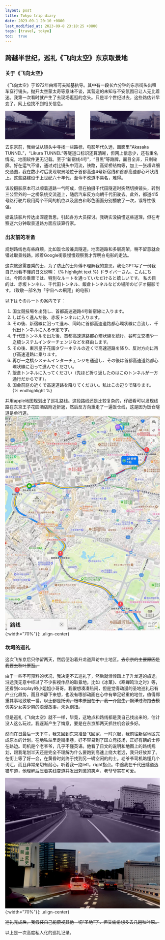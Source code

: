 ```yaml
---
layout: post
title: Tokyo trip diary
date: 2023-09-1 20:10 +0800
last_modified_at: 2023-09-8 23:18:25 +0800
tags: [travel, tokyo]
toc:  true
---
```



## 跨越半世纪，巡礼《飞向太空》东京取景地

### 关于《飞向太空》
《飞向太空》于1972年由塔可夫斯基执导。其中有一段长六分钟的东京街头出租车穿行镜头。抛开太空蒙太奇等意味不谈，其营造的未知与不安氛围已让人无比着迷。我第一次看时就产生了去现场逛逛的念头。只是半个世纪过去，这些路估计早变了，网上也找不到相关信息。

<html lang="en">
<head>
<meta charset="UTF-8">
<meta name="viewport" content="width=device-width, initial-scale=1.0">
<title>Two Images Side by Side</title>
<style>
  .image-container {
    display: flex;
    justify-content: space-between;
  }
  .image-container img {
    max-width: 45%; /* 控制图片宽度 */
    height: auto; /* 保持宽高比 */
  }
</style>
</head>
<body>

<div class="image-container">
  <img src="https://github.com/utenasama/utenasama.github.io/raw/master/solaris_tokyo.png" alt="Image 1">
  <img src="https://github.com/utenasama/utenasama.github.io/raw/master/solaris_tokyo.png" alt="Image 2">
</div>

</body>
</html>


去东京前，我尝试从镜头中寻找一些路标，电影年代久远，画面里“Akasaka TUNNEL”，“Likura TUNNEL”等隧道口标识还算清晰，但网上信息少，还有重名情况，地图软件更无记载。至于“新宿线4号”，“目黑”等路牌，面目全非，只剩轮廓。好在运气不错，通过对比镜头中河流，铁路，高架桥结构等，加上一张超详细交通图，我在数小时后发现取景地位于首都高速4号新宿线和首都高速都心环状线上。这些路建设于上世纪六十年代，至今不改道不易名，难得。

该段摄影原本可以顺着道路一气呵成，但在拍摄千代田隧道时突然切换镜头，转到三公里外的一之桥系统交流道上，随后汽车反方向朝千代田驶去。此外，都道415号路行驶片段用两个不同的机位以及黑白和彩色画面分别播放了一次，误导性很强。

据说该影片传达出深邃哲思，引起各方大员探讨。我确实没搞懂这些道理，但在考察这六分钟取景道路方面应该算行家。

### 出发前的准备
规划路线也有些麻烦，比如饭仓段兼具隧道，地面道路和多层高架，稍不留意就会错过取景线路。顺着Google街景慢慢观察我才弄明白电影的走法。

这次旅途需要乘的士，为了防止的士师傅不理解我的意思，我让GPT写了一份我自己也看不懂的日文说明：
{% highlight text %}
ドライバーさん、こんにちは。今回の乗車では、特別なルートを通っていただけると嬉しいです。
私の目的は、赤坂トンネル、千代田トンネル、飯倉トンネルなどの場所のビデオ撮影です。（致敬一部名为「宇宙への飛翔」的电影）

以下はそのルートの案内です：
1. 国立競技場を出発し、首都高速道路4号新宿線に入ります。
2. しばらく進んだ後、赤坂トンネルに入ります。
3. その後、新宿線に沿って進み、同時に首都高速道路都心環状線に合流し、千代田トンネルに入る予定です。
4. 千代田トンネルを出た後、首都高速道路都心環状線を続け、谷町立交橋や一之橋システムインターチェンジなどを経由します。
5. その後、東京皇子花園タワーホテルの近くで高速道路を降り、反対方向に再び高速道路に乗ります。
6. 再び一之橋システムインターチェンジを通過し、その後は首都高速道路都心環状線に沿って進んでください。
7. 飯倉トンネルに入ってください（先ほど折り返したのはこのトンネルが一方通行だからです）。
8. 国会前庭の近くで高速道路を降りてください。私はこの辺りで降ります。
{% endhighlight %}

并用apple地图规划出了巡礼路线。这段路线还是比较复杂的，仔细看可以发现线路在东京王子花园酒店附近折返，然后反方向重走了一遍饭仓线，这是因为饭仓隧道是单行道。
![image](https://github.com/utenasama/utenasama.github.io/raw/master/solaris_rute.jpg){:width="70%"}{: .align-center}

### 坎坷的巡礼

这次飞东京后只停留两天，然后便沿着升龙道拜访中土地区。<del>去东京的主要原因是我要去秋叶原逛。</del>

由于一些不可预料的状况，我决定不去巡礼了，然后就悻悻踏上了升龙道的旅途。沿途我无意中经过了不少影视作品的取景地，比如《冰菓》、《寒蝉鸣泣之时》等，还看到cosplay的小姐姐小哥哥。我很想凑凑热闹，但是觉得动漫的圣地巡礼已有产业化趋势，而且冷静下来想，也没有哪部动画在心中有举足轻重的地位，值得郑重其事地致敬一番。<del>以上都是托词，根本原因在于，我一介鼠生，飘洋过海跑去模仿美少女美少男的浪漫故事，未免别扭。</del>

但是巡礼《飞向太空》就不一样，毕竟，这地点和路线都是我自己找出来的，估计没人这么玩过。我逐渐产生了悔意，要是在东京那两天抓住机会该多好。

然而在日最后一天下午，我又回到东京准备飞回家，一时兴起，我前往新宿地区完成原本的计划。在地铁站里走街串巷，好不容易到了国立竞技场，正好有辆的士停在路边。司机是个老爷爷，几乎不懂英语。他看了日文的说明和地图上的路线规划，跟我笔划半天还是完全不理解为什么要跑到高速上绕大老远，我只好放弃了。
在街上等了好一会，在黄昏时刻终于找到另一辆空闲的的士。老爷爷司机略懂几个词汇，而且非常亲切有耐心，听着我一路left，right指点。中途我在千代田隧道选错车道，他理解后压着实线变道并发出刺激的笑声，老爷爷实在可爱。

![image](https://github.com/utenasama/utenasama.github.io/raw/master/media/solaris_pic1.jpg){:width="70%"}{: .align-center}

<del>巡礼完成后，我假装自己能藐视其他一切“圣地”了，但又偷偷想多去几趟秋叶原。</del>

以上是一次高度私人化的巡礼记录。
